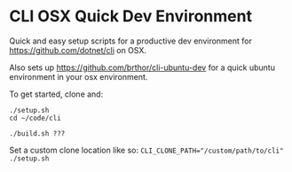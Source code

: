 # CLI OSX Quick Dev Environment

Quick and easy setup scripts for a productive dev environment for https://github.com/dotnet/cli on OSX.

Also sets up https://github.com/brthor/cli-ubuntu-dev for a quick ubuntu environment in your osx environment.

To get started, clone and:
```
./setup.sh
cd ~/code/cli

./build.sh ???
```

Set a custom clone location like so:
`CLI_CLONE_PATH="/custom/path/to/cli" ./setup.sh`